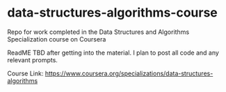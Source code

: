 # data-structures-algorithms-course
Repo for work completed in the Data Structures and Algorithms Specialization course on Coursera

ReadME TBD after getting into the material. I plan to post all code and any relevant prompts. 

Course Link: https://www.coursera.org/specializations/data-structures-algorithms
